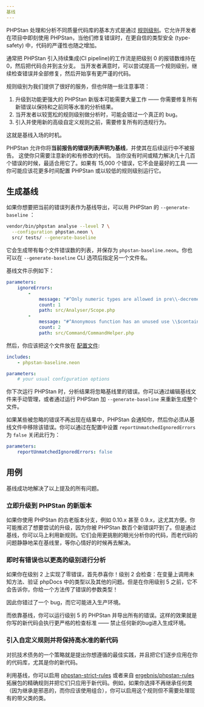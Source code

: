 ```yaml
---
基线
---
```


PHPStan 处理和分析不同质量代码库的基本方式是通过 [规则级别](/用户指南/03.规则级别.md)。它允许开发者在项目中即刻使用 PHPStan，当他们修复错误时，在更自信的类型安全 (type-safety) 中，代码的严谨性也随之增加。

通常把 PHPStan 引入持续集成(CI pipeline)的工作流是把级别 0 的报错数维持在 0，然后把代码合并到主分支。 当开发者满意时，可以尝试提高一个规则级别，继续检查错误并全部修复，然后开始享有更严谨的代码。

规则级别为我们提供了很好的服务，但也伴随一些注意事项：

1. 升级到功能更强大的 PHPStan 新版本可能需要大量工作 —— 你需要修复所有新错误以保持和之前同等水准的分析结果。
2. 当开发者以较宽松的规则级别做分析时，可能会错过一个真正的 bug。
3. 引入并使用新的高级自定义规则之前，需要修复所有的违规行为。

这就是基线入场的时机。

PHPStan 允许你将**当前报告的错误列表声明为基线**，并使其在后续运行中不被报告。 这使你只需要注意新的和有修改的代码。
当你没有时间或精力解决几十几百个错误的时候，最适合用它了。如果有 15,000 个错误，它不会是最好的工具 —— 你可能应该花更多时间配置 PHPStan 或以较低的规则级别运行它。

生成基线
--------------

如果你想要把当前的错误列表作为基线导出，可以用 PHPStan 的 `--generate-baseline` ：

```bash
vendor/bin/phpstan analyse --level 7 \
  --configuration phpstan.neon \
  src/ tests/ --generate-baseline
```

它会生成带有每个文件错误数的列表，并保存为 `phpstan-baseline.neon`。你也可以在 `--generate-baseline` CLI 选项后指定另一个文件名。

基线文件示例如下：

```yaml
parameters:
    ignoreErrors:
        -
            message: "#^Only numeric types are allowed in pre\\-decrement, bool\\|float\\|int\\|string\\|null given\\.$#"
            count: 1
            path: src/Analyser/Scope.php
        -
            message: "#^Anonymous function has an unused use \\$container\\.$#"
            count: 2
            path: src/Command/CommandHelper.php
```

然后，你应该把这个文件放在 [配置文件](https://phpstan.org/config-reference):

```yaml
includes:
    - phpstan-baseline.neon

parameters:
    # your usual configuration options
```

你下次运行 PHPStan 时，分析结果将忽略基线里的错误。你可以通过编辑基线文件来手动管理，或者通过运行 PHPStan 加 `--generate-baseline` 来重新生成整个文件。

如果某些被忽略的错误不再出现在结果中，PHPStan 会通知你，然后你必须从基线文件中移除该错误。你可以通过在配置中设置 `reportUnmatchedIgnoredErrors` 为 `false` 关闭此行为：

```yaml
parameters:
    reportUnmatchedIgnoredErrors: false
```

用例
------------------

基线成功地解决了以上提及的所有问题。

### 立即升级到 PHPStan 的新版本

如果你使用 PHPStan 的古老版本分支，例如 0.10.x 甚至 0.9.x，这尤其方便。你可能推迟了想要尝试的升级，因为你被 PHPStan 数百个新错误吓到了。但是通过基线，你可以马上利用新规则。它们会用更挑剔的眼光分析你的代码，而老代码的问题静静地呆在基线里，等你心情好的时候再去解决。

### 即时有错误也以更高的级别进行分析

如果你在级别 2 上实现了零错误，首先恭喜你！级别 2 会检查：在变量上调用未知方法、验证 phpDocs 中的类型以及其他的问题。但是在你用级别 5 之前，它不会告诉你，你给一个方法传了错误的参数类型！

因此你错过了一个 bug，而它可能进入生产环境。

而依靠基线，你可以运行级别 5 的 PHPStan 并导出所有的错误。这样的效果就是你写的新代码会执行更严格的检查标准 —— 禁止任何新的bug进入生成环境。

### 引入自定义规则并将保持高水准的新代码

对抗技术债务的一个策略就是提出你想遵循的最佳实践，并且把它们逐步应用在你的代码库，尤其是你的新代码。

利用基线，你可以启用 [phpstan-strict-rules](https://github.com/phpstan/phpstan-strict-rules) 或者来自 [ergebnis/phpstan-rules](https://github.com/ergebnis/phpstan-rules) 拓展包的精确规则并把它们只应用于新代码。例如，如果你选择不再继承任何类（因为继承是邪恶的，而你应该使用组合），你可以启用这个规则但不需要处理现有的带父类的类。
